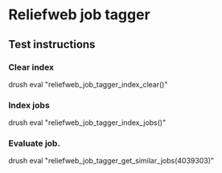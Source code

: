 # Reliefweb job tagger

## Test instructions

### Clear index

drush eval "reliefweb_job_tagger_index_clear()"

### Index jobs

drush eval "reliefweb_job_tagger_index_jobs()"

### Evaluate job.

drush eval "reliefweb_job_tagger_get_similar_jobs(4039303)"

